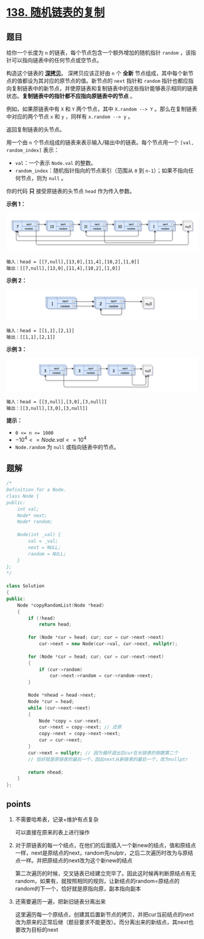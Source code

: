 # [138. 随机链表的复制](https://leetcode.cn/problems/copy-list-with-random-pointer/)



## 题目

给你一个长度为 `n` 的链表，每个节点包含一个额外增加的随机指针 `random` ，该指针可以指向链表中的任何节点或空节点。

构造这个链表的 **[深拷贝](https://baike.baidu.com/item/深拷贝/22785317?fr=aladdin)**。 深拷贝应该正好由 `n` 个 **全新** 节点组成，其中每个新节点的值都设为其对应的原节点的值。新节点的 `next` 指针和 `random` 指针也都应指向复制链表中的新节点，并使原链表和复制链表中的这些指针能够表示相同的链表状态。**复制链表中的指针都不应指向原链表中的节点** 。

例如，如果原链表中有 `X` 和 `Y` 两个节点，其中 `X.random --> Y` 。那么在复制链表中对应的两个节点 `x` 和 `y` ，同样有 `x.random --> y` 。

返回复制链表的头节点。

用一个由 `n` 个节点组成的链表来表示输入/输出中的链表。每个节点用一个 `[val, random_index]` 表示：

- `val`：一个表示 `Node.val` 的整数。
- `random_index`：随机指针指向的节点索引（范围从 `0` 到 `n-1`）；如果不指向任何节点，则为 `null` 。

你的代码 **只** 接受原链表的头节点 `head` 作为传入参数。

 

**示例 1：**

![img](./assets/e1.png)

```
输入：head = [[7,null],[13,0],[11,4],[10,2],[1,0]]
输出：[[7,null],[13,0],[11,4],[10,2],[1,0]]
```

**示例 2：**

![img](./assets/e2.png)

```
输入：head = [[1,1],[2,1]]
输出：[[1,1],[2,1]]
```

**示例 3：**

**![img](./assets/e3.png)**

```
输入：head = [[3,null],[3,0],[3,null]]
输出：[[3,null],[3,0],[3,null]]
```

 

**提示：**

- `0 <= n <= 1000`
- $-10^4 <= Node.val <= 10^4$
- `Node.random` 为 `null` 或指向链表中的节点。



## 题解

```cpp
/*
Definition for a Node.
class Node {
public:
    int val;
    Node* next;
    Node* random;

    Node(int _val) {
        val = _val;
        next = NULL;
        random = NULL;
    }
};
*/

class Solution
{
public:
    Node *copyRandomList(Node *head)
    {
        if (!head)
            return head;

        for (Node *cur = head; cur; cur = cur->next->next)
            cur->next = new Node(cur->val, cur->next, nullptr);

        for (Node *cur = head; cur; cur = cur->next->next)
        {
            if (cur->random)
                cur->next->random = cur->random->next;
        }

        Node *nhead = head->next;
        Node *cur = head;
        while (cur->next->next)
        {
            Node *copy = cur->next;
            cur->next = copy->next; // 还原
            copy->next = copy->next->next;
            cur = cur->next;
        }
        cur->next = nullptr; // 因为循环退出后cur在长链表的倒数第二个
        // 恰好就是原链表的最后一个，因此next从新链表的最后一个，改为nullptr

        return nhead;
    }
};
```



## points

1. 不需要哈希表，记录+维护有点复杂

   可以直接在原来的表上进行操作

2. 对于原链表的每一个结点，在他们的后面插入一个新new的结点，值和原结点一样，next是原结点的next，random先nulptr，之后二次遍历时改为与原结点一样。并把原结点的next改为这个新new的结点

   第二次遍历的时候，交叉链表已经建立完毕了。因此这时候再判断原结点有无random，如果有，就按照相同的规则，让新结点的random=原结点的random的下一个，恰好就是原指向原，副本指向副本

3. 还需要遍历一遍，把新旧链表分离出来

   这里遍历每一个原结点，创建其后置新节点的拷贝，并把cur当前结点的next改为原来的正常后继（题目要求不能更改）。而分离出来的新结点，其next也要改为目标的next